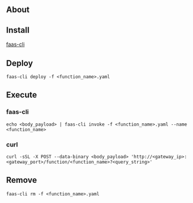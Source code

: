About
-----

<!-- Short description -->


Install
-------

[faas-cli](https://github.com/openfaas/faas-cli)


Deploy
------

```
faas-cli deploy -f <function_name>.yaml
```


Execute
-------

### faas-cli

```
echo <body_payload> | faas-cli invoke -f <function_name>.yaml --name <function_name>
```

### curl

```
curl -sSL -X POST --data-binary <body_payload> 'http://<gateway_ip>:<gateway_port>/function/<function_name>?<query_string>'
```


Remove
------

```
faas-cli rm -f <function_name>.yaml
```
